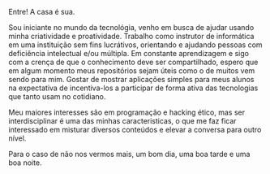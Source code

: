 Entre! A casa é sua. 

Sou iniciante no mundo da tecnológia, venho em busca de ajudar usando minha criatividade e proatividade. Trabalho como instrutor de informática em uma instituição sem fins lucrátivos, orientando e ajudando pessoas com deficiência intelectual e/ou múltipla. Em constante aprendizagem e sigo com a crença de que o conhecimento deve ser compartilhado, espero que em algum momento meus repositórios sejam úteis como o de muitos vem sendo para mim. Gostar de mostrar aplicações simples para meus alunos na expectativa de incentiva-los a participar de forma ativa das tecnologias que tanto usam no cotidiano.

Meu maiores interesses são em programação e hacking ético, mas ser interdisciplinar é uma das minhas caracteristicas, o que me faz ficar interessado em misturar diversos conteúdos e elevar a conversa para outro nível.

Para o caso de não nos vermos mais, um bom dia, uma boa tarde e uma boa noite.
